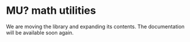 # MU? math utilities
We are moving the library and expanding its contents.
The documentation will be available soon again.
